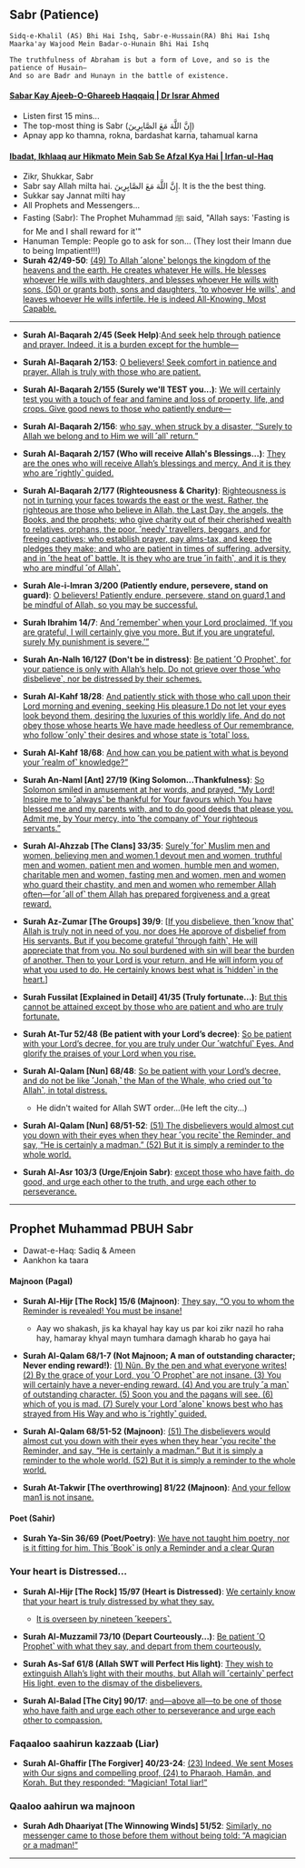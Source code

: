 ## Sabr (Patience)

```
Sidq-e-Khalil (AS) Bhi Hai Ishq, Sabr-e-Hussain(RA) Bhi Hai Ishq
Maarka'ay Wajood Mein Badar-o-Hunain Bhi Hai Ishq

The truthfulness of Abraham is but a form of Love, and so is the patience of Husain—
And so are Badr and Hunayn in the battle of existence.
```

#### [Sabar Kay Ajeeb-O-Ghareeb Haqqaiq | Dr Israr Ahmed](https://www.youtube.com/watch?v=imR4I8xJdbM)
* Listen first 15 mins...
* The top-most thing is Sabr (إِنَّ اللَّهَ مَعَ الصَّابِرِينَ)
* Apnay app ko thamna, rokna, bardashat karna, tahamual karna

#### [Ibadat, Ikhlaaq aur Hikmato Mein Sab Se Afzal Kya Hai | Irfan-ul-Haq](https://www.youtube.com/watch?v=CUH5yaawgLc)
* Zikr, Shukkar, Sabr
* Sabr say Allah milta hai. إِنَّ اللَّهَ مَعَ الصَّابِرِينَ. It is the the best thing.
* Sukkar say Jannat milti hay
* All Prophets and Messengers...
* Fasting (Sabr): The Prophet Muhammad ﷺ said, "Allah says: 'Fasting is for Me and I shall reward for it'"
* Hanuman Temple: People go to ask for son... (They lost their Imann due to being Impatient!!!) 
* __Surah 42/49-50__: [(49) To Allah ˹alone˺ belongs the kingdom of the heavens and the earth. He creates whatever He wills. He blesses whoever He wills with daughters, and blesses whoever He wills with sons, (50) or grants both, sons and daughters, ˹to whoever He wills˺, and leaves whoever He wills infertile. He is indeed All-Knowing, Most Capable.](https://quran.com/42/49-50)

***

* __Surah Al-Baqarah 2/45 (Seek Help)__:[And seek help through patience and prayer. Indeed, it is a burden except for the humble—](https://quranwbw.com/2/45)

* __Surah Al-Baqarah 2/153__: [O believers! Seek comfort in patience and prayer. Allah is truly with those who are patient.](https://quranwbw.com/2/153)

* __Surah Al-Baqarah 2/155 (Surely we'll TEST you...)__: [We will certainly test you with a touch of fear and famine and loss of property, life, and crops. Give good news to those who patiently endure—](https://quranwbw.com/2/155)

* __Surah Al-Baqarah 2/156__: [who say, when struck by a disaster, “Surely to Allah we belong and to Him we will ˹all˺ return.”](https://quranwbw.com/2/156)

* __Surah Al-Baqarah 2/157 (Who will receive Allah's Blessings...)__: [They are the ones who will receive Allah’s blessings and mercy. And it is they who are ˹rightly˺ guided.](https://quranwbw.com/2/157)

* __Surah Al-Baqarah 2/177 (Righteousness & Charity)__: [Righteousness is not in turning your faces towards the east or the west. Rather, the righteous are those who believe in Allah, the Last Day, the angels, the Books, and the prophets; who give charity out of their cherished wealth to relatives, orphans, the poor, ˹needy˺ travellers, beggars, and for freeing captives; who establish prayer, pay alms-tax, and keep the pledges they make; and who are patient in times of suffering, adversity, and in ˹the heat of˺ battle. It is they who are true ˹in faith˺, and it is they who are mindful ˹of Allah˺.](https://quranwbw.com/2/177)

* __Surah Ale-i-Imran 3/200 (Patiently endure, persevere, stand on guard)__: [O believers! Patiently endure, persevere, stand on guard,1 and be mindful of Allah, so you may be successful.](https://quranwbw.com/3/200)

* __Surah Ibrahim 14/7__: [And ˹remember˺ when your Lord proclaimed, ‘If you are grateful, I will certainly give you more. But if you are ungrateful, surely My punishment is severe.’”](https://quranwbw.com/14/7)

 * __Surah An-Nalh 16/127 (Don't be in distress)__: [Be patient ˹O Prophet˺, for your patience is only with Allah’s help. Do not grieve over those ˹who disbelieve˺, nor be distressed by their schemes.](https://quranwbw.com/16/127)

* __Surah Al-Kahf 18/28__: [And patiently stick with those who call upon their Lord morning and evening, seeking His pleasure.1 Do not let your eyes look beyond them, desiring the luxuries of this worldly life. And do not obey those whose hearts We have made heedless of Our remembrance, who follow ˹only˺ their desires and whose state is ˹total˺ loss.](https://quranwbw.com/18/28)

* __Surah Al-Kahf 18/68__: [And how can you be patient with what is beyond your ˹realm of˺ knowledge?”](https://quranwbw.com/18/68)

* __Surah An-Naml [Ant] 27/19 (King Solomon...Thankfulness)__: [So Solomon smiled in amusement at her words, and prayed, “My Lord! Inspire me to ˹always˺ be thankful for Your favours which You have blessed me and my parents with, and to do good deeds that please you. Admit me, by Your mercy, into ˹the company of˺ Your righteous servants.”](https://quranwbw.com/27/19)

* __Surah Al-Ahzzab [The Clans] 33/35__: [Surely ˹for˺ Muslim men and women, believing men and women,1 devout men and women, truthful men and women, patient men and women, humble men and women, charitable men and women, fasting men and women, men and women who guard their chastity, and men and women who remember Allah often—for ˹all of˺ them Allah has prepared forgiveness and a great reward.](https://quranwbw.com/33/35)

* __Surah Az-Zumar [The Groups] 39/9__: [[If you disbelieve, then ˹know that˺ Allah is truly not in need of you, nor does He approve of disbelief from His servants. But if you become grateful ˹through faith˺, He will appreciate that from you. No soul burdened with sin will bear the burden of another. Then to your Lord is your return, and He will inform you of what you used to do. He certainly knows best what is ˹hidden˺ in the heart.](https://quranwbw.com/39/7)]

* __Surah Fussilat [Explained in Detail] 41/35 (Truly fortunate...)__: [But this cannot be attained except by those who are patient and who are truly fortunate.](https://quranwbw.com/41/35)

* __Surah At-Tur 52/48 (Be patient with your Lord’s decree)__: [So be patient with your Lord’s decree, for you are truly under Our ˹watchful˺ Eyes. And glorify the praises of your Lord when you rise.](https://quranwbw.com/52/48)

* __Surah Al-Qalam [Nun] 68/48__: [So be patient with your Lord’s decree, and do not be like ˹Jonah,˺ the Man of the Whale, who cried out ˹to Allah˺, in total distress.](https://quranwbw.com/68/48)
    * He didn't waited for Allah SWT order...(He left the city...)

* __Surah Al-Qalam [Nun] 68/51-52__: [(51) The disbelievers would almost cut you down with their eyes when they hear ˹you recite˺ the Reminder, and say, “He is certainly a madman.” (52) But it is simply a reminder to the whole world.](https://quranwbw.com/68/51-52)

* __Surah Al-Asr 103/3 (Urge/Enjoin Sabr)__: [except those who have faith, do good, and urge each other to the truth, and urge each other to perseverance.](https://quranwbw.com/103/3)

***

## Prophet Muhammad PBUH Sabr 
* Dawat-e-Haq: Sadiq & Ameen
* Aankhon ka taara

#### Majnoon (Pagal)
* __Surah Al-Hijr [The Rock] 15/6 (Majnoon)__: [They say, “O you to whom the Reminder is revealed! You must be insane!](https://quranwbw.com/15/6)
   * Aay wo shakash, jis ka khayal hay kay us par koi zikr nazil ho raha hay, hamaray khyal mayn tumhara damagh kharab ho gaya hai

* __Surah Al-Qalam 68/1-7 (Not Majnoon; A man of outstanding character; Never ending reward!)__: [(1) Nũn. By the pen and what everyone writes! (2) By the grace of your Lord, you ˹O Prophet˺ are not insane. (3) You will certainly have a never-ending reward. (4) And you are truly ˹a man˺ of outstanding character. (5) Soon you and the pagans will see. (6) which of you is mad. (7) Surely your Lord ˹alone˺ knows best who has strayed from His Way and who is ˹rightly˺ guided.](https://quranwbw.com/68/1-7)

* __Surah Al-Qalam 68/51-52 (Majnoon)__: [(51) The disbelievers would almost cut you down with their eyes when they hear ˹you recite˺ the Reminder, and say, “He is certainly a madman.” But it is simply a reminder to the whole world. (52) But it is simply a reminder to the whole world.](https://quranwbw.com/68/51-52)

* __Surah At-Takwir [The overthrowing] 81/22 (Majnoon)__: [And your fellow man1 is not insane.](https://quranwbw.com/81/22)

#### Poet (Sahir) 
* __Surah Ya-Sin 36/69 (Poet/Poetry)__: [We have not taught him poetry, nor is it fitting for him. This ˹Book˺ is only a Reminder and a clear Quran](https://quranwbw.com/36/69)

### Your heart is Distressed...
* __Surah Al-Hijr [The Rock] 15/97 (Heart is Distressed)__: [We certainly know that your heart is truly distressed by what they say.](https://www.quranwbw.com/15/97)
   * [It is overseen by nineteen ˹keepers˺.](https://quranwbw.com/74/30)

* __Surah Al-Muzzamil 73/10 (Depart Courteously...)__: [Be patient ˹O Prophet˺ with what they say, and depart from them courteously.](https://quranwbw.com/73/10)

* __Surah As-Saf 61/8 (Allah SWT will Perfect His light)__: [They wish to extinguish Allah’s light with their mouths, but Allah will ˹certainly˺ perfect His light, even to the dismay of the disbelievers.](https://quranwbw.com/61/8)

* __Surah Al-Balad [The City] 90/17__: [and—above all—to be one of those who have faith and urge each other to perseverance and urge each other to compassion.](https://quranwbw.com/90/17)

### Faqaaloo saahirun kazzaab (Liar)
* __Surah Al-Ghaffir [The Forgiver] 40/23-24__: [(23) Indeed, We sent Moses with Our signs and compelling proof, (24) to Pharaoh, Hamân, and Korah. But they responded: “Magician! Total liar!”](https://quranwbw.com/40/23-24)

### Qaaloo aahirun wa majnoon
* __Surah Adh Dhaariyat [The Winnowing Winds] 51/52__: [Similarly, no messenger came to those before them without being told: “A magician or a madman!”](https://quranwbw.com/51/52)

***

<!--
## Sumayyah (Wife; Kaneez), Yasir (Husband), Ammar (Son)
* Abu Jahal's Kanees
* Yasir was a very pious man, saw a dream, a prophet is going to come to Makkah

* __Surah Al-Baqarah 2/154__: [Never say that those martyred in the cause of Allah are dead—in fact, they are alive! But you do not perceive it.](https://quranwbw.com/2/154)

#### First woman to be martyred-for-Islam / First martyr-of-Ummah 
* Hazrat Sumayyah bint Khayyat
    * Sumayyah's unwavering faith and refusal to denounce-her-beliefs led to her martyrdom.
    * Sharamghaa par bhurchi (spearhead) mari 
#### First male to be martyred-for-Islam
* She and her husband, Hazrat Yasir, were among the early-converts-to-Islam and faced persecution by the non-believers in Mecca.
    * 4-Camels (2 legs + 2 arms) in 4-directions

#### Hazrat Usman RA
* Chacha nay aik-chatai-kay-undaar lapatah aur dhooni-deh-dhee.

#### Musab ibn Umayr (Muhammad Ka Deewana) -  First ambassador of Islam
* 200-dirham dress from Syria, Perfume
* Uncle (Chacha) said, "Remove your dress also"
* 75 people in Yasrib (Madina) become Muslim on his preaching
* Martyerd in Ghazwa-e-Ahud - `Alam-e-Bardar`
* Resembled Prophet Muhammad PBUH a lot
* His kafun was so small; Head was covered with chaddar and legs were covered with grass

#### Hazrat Ibrahm AS Father (Azar) - Go away from my eyes
* __Surah Maryam 19/42-46 (Wahjurnee maliyyaa)__: [So be gone from me for a long time!”](https://quranwbw.com/19/42-46)

#### Khabbab ibn al-Aratt
* Blacksmith 
* [Khabbab Ibn Al Aratt (RA) - Under Burning Hot Coals](https://yaqeeninstitute.org/watch/series/khabbab-ibn-al-aratt-under-burning-hot-coals)

***
-->
